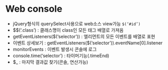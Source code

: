 # Web console

- jQuery형식의 querySelect사용으로 web소스 view가능 ```$(‘#id’)```
- $$(‘.class’) : 클래스명이 class인 모든 태그 배열로 가져옴
- getEventListeners($(‘selector’)) : 엘리먼트의 모든 이벤트를 배열로 표현
- 이벤트 상세보기 : getEventListeners($(‘selector’)).eventName[0].listener
- monitorEvents : 이벤트 발생시 콘솔에 로그
- console.time(‘selector’) : 타이머기능(.timeEnd)
- $_ : 마지막 결과값 찾기(콘솔, 연산가능)
